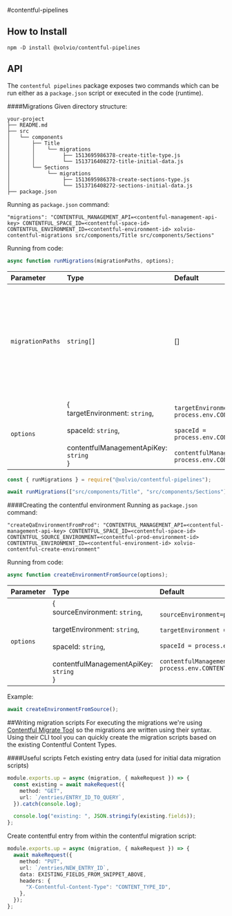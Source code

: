 #contentful-pipelines

## How to Install

```
npm -D install @xolvio/contentful-pipelines
```

## API

The `contentful pipelines` package exposes two commands which can be run either as a `package.json` script or executed in the code (runtime).

####Migrations
Given directory structure:

```
your-project
├── README.md
├── src
│   └── components
│       ├── Title
│       │    └── migrations
│       │         ├── 1513695986378-create-title-type.js
│       │         └── 1513716408272-title-initial-data.js
│       └── Sections
│            └── migrations
│                 ├── 1513695986378-create-sections-type.js
│                 └── 1513716408272-sections-initial-data.js
├── package.json

```

Running as `package.json` command:

```shell script
"migrations": "CONTENTFUL_MANAGEMENT_API=<contentful-management-api-key> CONTENTFUL_SPACE_ID=<contentful-space-id> CONTENTFUL_ENVIRONMENT_ID=<contentful-environment-id> xolvio-contentful-migrations src/components/Title src/components/Sections"
```

Running from code:

```typescript
async function runMigrations(migrationPaths, options);
```

| Parameter        | Type                                                                                                         | Default                                                                                                                                                                                     | Description                                                                                                                 |
| :--------------- | :----------------------------------------------------------------------------------------------------------- | :------------------------------------------------------------------------------------------------------------------------------------------------------------------------------------------ | :-------------------------------------------------------------------------------------------------------------------------- |
| `migrationPaths` | `string[]`                                                                                                   | []                                                                                                                                                                                          | **Required**. List of paths to the components containing migration scripts. Paths should be relative to the project's root. |
| `options`        | {<br>targetEnvironment: `string`,<br><br>spaceId: `string`,<br><br>contentfulManagementApiKey: `string`<br>} | `targetEnvironment = process.env.CONTENTFUL_ENVIRONMENT_ID` <br><br>`spaceId = process.env.CONTENTFUL_SPACE_ID`<br><br>`contentfulManagementApiKey = process.env.CONTENTFUL_MANAGEMENT_API` | Optional. Overwrites the `process.env` variables                                                                            |

```typescript
const { runMigrations } = require("@xolvio/contentful-pipelines");

await runMigrations(["src/components/Title", "src/components/Sections"]);
```

####Creating the contentful environment
Running as `package.json` command:

```shell script
"createQaEnvironmentFromProd": "CONTENTFUL_MANAGEMENT_API=<contentful-management-api-key> CONTENTFUL_SPACE_ID=<contentful-space-id> CONTENTFUL_SOURCE_ENVIRONMENT=<contentful-prod-environment-id> CONTENTFUL_ENVIRONMENT_ID=<contentful-environment-id> xolvio-contentful-create-environment"
```

Running from code:

```typescript
async function createEnvironmentFromSource(options);
```

| Parameter | Type                                                                                                                                             | Default                                                                                                                                                                                                                                                          | Description                                      |
| :-------- | :----------------------------------------------------------------------------------------------------------------------------------------------- | :--------------------------------------------------------------------------------------------------------------------------------------------------------------------------------------------------------------------------------------------------------------- | :----------------------------------------------- |
| `options` | {<br>sourceEnvironment: `string`,<br><br>targetEnvironment: `string`,<br><br>spaceId: `string`,<br><br>contentfulManagementApiKey: `string`<br>} | `sourceEnvironment=process.env.CONTENTFUL_SOURCE_ENVIRONMENT`<br><br>`targetEnvironment = process.env.CONTENTFUL_ENVIRONMENT_ID` <br><br>`spaceId = process.env.CONTENTFUL_SPACE_ID`<br><br>`contentfulManagementApiKey = process.env.CONTENTFUL_MANAGEMENT_API` | Optional. Overwrites the `process.env` variables |

Example:

```typescript
await createEnvironmentFromSource();
```

##Writing migration scripts
For executing the migrations we're using [Contentful Migrate Tool](https://github.com/deluan/contentful-migrate) so the migrations are written using their syntax. Using their CLI tool you can quickly create the migration scripts based on the existing Contentful Content Types.

####Useful scripts
Fetch existing entry data (used for initial data migration scripts)

```typescript
module.exports.up = async (migration, { makeRequest }) => {
  const existing = await makeRequest({
    method: "GET",
    url: `/entries/ENTRY_ID_TO_QUERY`,
  }).catch(console.log);

  console.log("existing: ", JSON.stringify(existing.fields));
};
```

Create contentful entry from within the contentful migration script:

```typescript
module.exports.up = async (migration, { makeRequest }) => {
  await makeRequest({
    method: "PUT",
    url: `/entries/NEW_ENTRY_ID`,
    data: EXISTING_FIELDS_FROM_SNIPPET_ABOVE,
    headers: {
      "X-Contentful-Content-Type": "CONTENT_TYPE_ID",
    },
  });
};
```
